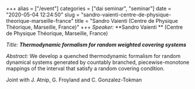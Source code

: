 +++
alias = ["/event"]
categories = ["dai seminar", "seminar"]
date = "2020-05-04 12:24:50"
slug = "sandro-vaienti-centre-de-physique-theorique-marseille-france"
title = "Sandro Vaienti (Centre de Physique Théorique, Marseille, France)"
+++
*Speaker:* **Sandro Vaienti ** (Centre de Physique Théorique, Marseille,
France)

*Title: **Thermodynamic formalism for random weighted covering
systems***

*Abstract:* We develop a quenched thermodynamic formalism for random
dynamical systems generated by countably branched, piecewise-monotone
mappings of the interval that satisfy a random covering condition.

Joint with J. Atnip, G. Froyland and C. Gonzalez-Tokman
